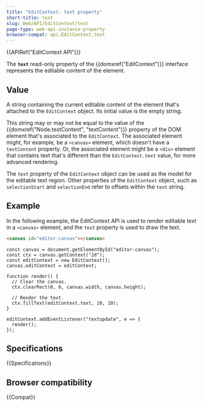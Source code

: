 ```yaml
---
title: "EditContext: text property"
short-title: text
slug: Web/API/EditContext/text
page-type: web-api-instance-property
browser-compat: api.EditContext.text
---
```


{{APIRef("EditContext API")}}

The **`text`** read-only property of the {{domxref("EditContext")}} interface represents the editable content of the element.

## Value

A string containing the current editable content of the element that's attached to the `EditContext` object. Its initial value is the empty string.

This string may or may not be equal to the value of the {{domxref("Node.textContent", "textContent")}} property of the DOM element that's associated to the `EditContext`. The associated element might, for example, be a `<canvas>` element, which doesn't have a `textContent` property. Or, the associated element might be a `<div>` element that contains text that's different than the `EditContext.text` value, for more advanced rendering.

The `text` property of the `EditContext` object can be used as the model for the editable text region. Other properties of the `EditContext` object, such as `selectionStart` and `selectionEnd` refer to offsets within the `text` string.

## Example

In the following example, the EditContext API is used to render editable text in a `<canvas>` element, and the `text` property is used to draw the text.

```html
<canvas id="editor-canvas"></canvas>
```

```js-nolint
const canvas = document.getElementById("editor-canvas");
const ctx = canvas.getContext("2d");
const editContext = new EditContext();
canvas.editContext = editContext;

function render() {
  // Clear the canvas.
  ctx.clearRect(0, 0, canvas.width, canvas.height);

  // Render the text.
  ctx.fillText(editContext.text, 10, 10);
}

editContext.addEventListener("textupdate", e => {
  render();
});
```

## Specifications

{{Specifications}}

## Browser compatibility

{{Compat}}
